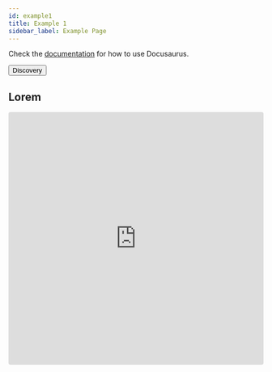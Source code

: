 ```yaml
---
id: example1
title: Example 1
sidebar_label: Example Page
---
```


Check the [documentation](https://docusaurus.io) for how to use Docusaurus.

<button id="button">Discovery</button>

<script>
  console.log('2');
  window.addEventListener("message", function (e) {
    console.log(e);
  });
  function handleClick() {
    console.log('3');
    navigator.bluetooth.requestDevice({
      filters: [{ services: ['10b20100-5b3b-4571-9508-cf3efcd7bbae'] }]
    });
    // discovery();
  }
  function discovery() {
    navigator.bluetooth.requestDevice({
      filters: [{ services: ['10b20100-5b3b-4571-9508-cf3efcd7bbae'] }]
    });
  }
  document.querySelector('#button').addEventListener('click', handleClick);
</script>

## Lorem

<iframe src="https://codesandbox.io/embed/github/eqot/dummy/tree/master/packages/dummy-samples/vanilla?fontsize=14" title="parcel-sandbox" style="width:100%; height:500px; border:0; border-radius: 4px; overflow:hidden;" sandbox="allow-modals allow-forms allow-popups allow-scripts allow-same-origin"></iframe>
